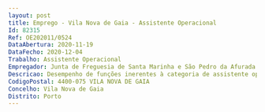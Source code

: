 ```yaml
--- 
layout: post
title: Emprego - Vila Nova de Gaia - Assistente Operacional
Id: 82315
Ref: OE202011/0524
DataAbertura: 2020-11-19
DataFecho: 2020-12-04
Trabalho: Assistente Operacional
Empregador: Junta de Freguesia de Santa Marinha e São Pedro da Afurada
Descricao: Desempenho de funções inerentes à categoria de assistente operacional (COVEIRO), da carreira de assistente operacional, cujo conteúdo funcional consta do anexo a que se refere o nº 2 do artigo 88º da Lei nº 35 2014, de 20 de junho, em conformidade com o estabelecido no mapa de pessoal, nelas se compreendendo, nomeadamente, todas as tarefas de caráter manual, abertura e fecho de jazigos e covais, inumações, exumações, tarefas de manutenção e conservação dos espaços envolventes e outras tarefas conexas com as funções atribuídas.
CodigoPostal: 4400-075 VILA NOVA DE GAIA
Concelho: Vila Nova de Gaia
Distrito: Porto
--- 
```

